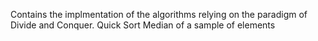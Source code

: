 Contains the implmentation of the algorithms relying on the paradigm of Divide and Conquer.
Quick Sort
Median of a sample of elements
